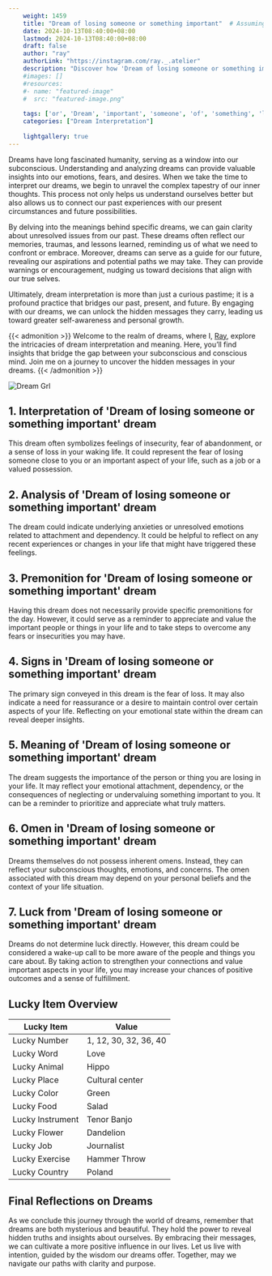 ```yaml
---
    weight: 1459
    title: "Dream of losing someone or something important"  # Assuming 'title' column exists
    date: 2024-10-13T08:40:00+08:00
    lastmod: 2024-10-13T08:40:00+08:00
    draft: false
    author: "ray"
    authorLink: "https://instagram.com/ray._.atelier"
    description: "Discover how 'Dream of losing someone or something important' can interpret your future and uncover its significant meanings in your life."
    #images: []
    #resources:
    #- name: "featured-image"
    #  src: "featured-image.png"
    
    tags: ['or', 'Dream', 'important', 'someone', 'of', 'something', 'losing']
    categories: ["Dream Interpretation"]
    
    lightgallery: true
---
```

    
Dreams have long fascinated humanity, serving as a window into our subconscious. Understanding and analyzing dreams can provide valuable insights into our emotions, fears, and desires. When we take the time to interpret our dreams, we begin to unravel the complex tapestry of our inner thoughts. This process not only helps us understand ourselves better but also allows us to connect our past experiences with our present circumstances and future possibilities.

By delving into the meanings behind specific dreams, we can gain clarity about unresolved issues from our past. These dreams often reflect our memories, traumas, and lessons learned, reminding us of what we need to confront or embrace. Moreover, dreams can serve as a guide for our future, revealing our aspirations and potential paths we may take. They can provide warnings or encouragement, nudging us toward decisions that align with our true selves.

Ultimately, dream interpretation is more than just a curious pastime; it is a profound practice that bridges our past, present, and future. By engaging with our dreams, we can unlock the hidden messages they carry, leading us toward greater self-awareness and personal growth.

{{< admonition >}}
Welcome to the realm of dreams, where I, [Ray](https://instagram.com/ray._.atelier), explore the intricacies of dream interpretation and meaning. Here, you’ll find insights that bridge the gap between your subconscious and conscious mind. Join me on a journey to uncover the hidden messages in your dreams.
{{< /admonition >}}

![Dream Grl](https://cdn.pixabay.com/photo/2017/11/02/03/35/gothic-2910057_1280.jpg "Dream Grl")

## 1. Interpretation of 'Dream of losing someone or something important' dream
 This dream often symbolizes feelings of insecurity, fear of abandonment, or a sense of loss in your waking life. It could represent the fear of losing someone close to you or an important aspect of your life, such as a job or a valued possession.

## 2. Analysis of 'Dream of losing someone or something important' dream
 The dream could indicate underlying anxieties or unresolved emotions related to attachment and dependency. It could be helpful to reflect on any recent experiences or changes in your life that might have triggered these feelings.

## 3. Premonition for 'Dream of losing someone or something important' dream
 Having this dream does not necessarily provide specific premonitions for the day. However, it could serve as a reminder to appreciate and value the important people or things in your life and to take steps to overcome any fears or insecurities you may have.

## 4. Signs in 'Dream of losing someone or something important' dream
 The primary sign conveyed in this dream is the fear of loss. It may also indicate a need for reassurance or a desire to maintain control over certain aspects of your life. Reflecting on your emotional state within the dream can reveal deeper insights.

## 5. Meaning of 'Dream of losing someone or something important' dream
 The dream suggests the importance of the person or thing you are losing in your life. It may reflect your emotional attachment, dependency, or the consequences of neglecting or undervaluing something important to you. It can be a reminder to prioritize and appreciate what truly matters.

## 6. Omen in 'Dream of losing someone or something important' dream
 Dreams themselves do not possess inherent omens. Instead, they can reflect your subconscious thoughts, emotions, and concerns. The omen associated with this dream may depend on your personal beliefs and the context of your life situation.

## 7. Luck from 'Dream of losing someone or something important' dream
 Dreams do not determine luck directly. However, this dream could be considered a wake-up call to be more aware of the people and things you care about. By taking action to strengthen your connections and value important aspects in your life, you may increase your chances of positive outcomes and a sense of fulfillment.

## Lucky Item Overview
| Lucky Item          | Value              |
|---------------|--------------------|
| Lucky Number        | 1, 12, 30, 32, 36, 40  |
| Lucky Word          | Love |
| Lucky Animal        | Hippo |
| Lucky Place         | Cultural center     |
| Lucky Color         | Green     |
| Lucky Food          | Salad      |
| Lucky Instrument    | Tenor Banjo |
| Lucky Flower        | Dandelion    |
| Lucky Job           | Journalist       |
| Lucky Exercise      | Hammer Throw  |
| Lucky Country       | Poland    |


##  Final Reflections on Dreams

As we conclude this journey through the world of dreams, remember that dreams are both mysterious and beautiful. They hold the power to reveal hidden truths and insights about ourselves. By embracing their messages, we can cultivate a more positive influence in our lives. Let us live with intention, guided by the wisdom our dreams offer. Together, may we navigate our paths with clarity and purpose.
